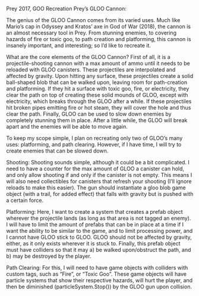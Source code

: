 Prey 2017, GOO Recreation
Prey’s GLOO Cannon:

The genius of the GLOO Cannon comes from its varied uses. Much like Mario’s cap in Odyssey and Kratos’ axe in God of War (2018), the cannon is an almost necessary tool in Prey. From stunning enemies, to covering hazards of fire or toxic goo, to path creation and platforming, this cannon is insanely important, and interesting; so I’d like to recreate it.

What are the core elements of the GLOO Cannon? First of all, it is a projectile-shooting cannon with a max amount of ammo until it needs to be reloaded with GLOO canisters. These projectiles are interpolated and affected by gravity. Upon hitting any surface, these projectiles create a solid ball-shaped blob that can be walked upon, leaving room for path-creation and platforming. If they hit a surface with toxic goo, fire, or electricity, they clear the path on top of creating these solid mounds of GLOO, except with electricity, which breaks through the GLOO after a while. If these projectiles hit broken pipes emitting fire or hot steam, they will cover the hole and thus clear the path. Finally, GLOO can be used to slow down enemies by completely stunning them in place. After a little while, the GLOO will break apart and the enemies will be able to move again.

To keep my scope simple, I plan on recreating only two of GLOO’s many uses: platforming, and path clearing. However, if I have time, I will try to create enemies that can be slowed down. 

Shooting:
	Shooting sounds simple, although it could be a bit complicated. I need to have a counter for the max amount of GLOO a canister can hold, and only allow shooting if and only if the canister is not empty. This means I will also need collectibles for canisters that refresh your shooting (I’ll ignore reloads to make this easier). The gun should instantiate a gloo blob game object (with a trail, for added effect) that falls with gravity but is pushed with a certain force.

Platforming:
	Here, I want to create a system that creates a prefab object wherever the projectile lands (as long as that area is not tagged an enemy). I will have to limit the amount of prefabs that can be in place at a time if I want the ability to be similar to the game, and to limit processing power, and I cannot have GLOO stick to GLOO. GLOO should not be affected by gravity, either, as it only exists wherever it is stuck to. Finally, this prefab object must have colliders so that it may a) be walked upon/obstruct the path, and b) may be destroyed by the player. 

Path Clearing:
	For this, I will need to have game objects with colliders with custom tags, such as “Fire”, or “Toxic Goo”. These game objects will have particle systems that show their respective hazards, will hurt the player, and then be diminished (particleSystem.Stop()) by the GLOO gun upon collision. 

